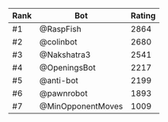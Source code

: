 Rank|Bot|Rating
---|---|---
#1|@RaspFish|2864
#2|@colinbot|2680
#3|@Nakshatra3|2541
#4|@OpeningsBot|2217
#5|@anti-bot|2199
#6|@pawnrobot|1893
#7|@MinOpponentMoves|1009
